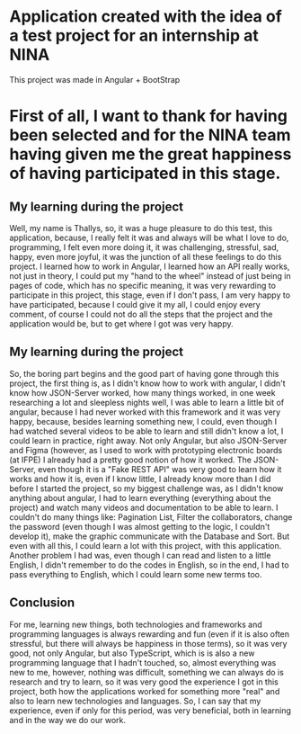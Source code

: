 # Application created with the idea of a test project for an internship at NINA

This project was made in Angular + BootStrap

# First of all, I want to thank for having been selected and for the NINA team having given me the great happiness of having participated in this stage.

## My learning during the project
Well, my name is Thallys, so, it was a huge pleasure to do this test, this application, because, I really felt it was and always will be what I love to do, programming, I felt even more doing it, it was challenging, stressful, sad, happy, even more joyful, it was the junction of all these feelings to do this project. I learned how to work in Angular, I learned how an API really works, not just in theory, I could put my "hand to the wheel" instead of just being in pages of code, which has no specific meaning, it was very rewarding to participate in this project, this stage, even if I don't pass, I am very happy to have participated, because I could give it my all, I could enjoy every comment, of course I could not do all the steps that the project and the application would be, but to get where I got was very happy.

## My learning during the project
So, the boring part begins and the good part of having gone through this project, the first thing is, as I didn't know how to work with angular, I didn't know how JSON-Server worked, how many things worked, in one week researching a lot and sleepless nights well, I was able to learn a little bit of angular, because I had never worked with this framework and it was very happy, because, besides learning something new, I could, even though I had watched several videos to be able to learn and still didn't know a lot, I could learn in practice, right away. Not only Angular, but also JSON-Server and Figma (however, as I used to work with prototyping electronic boards (at IFPE) I already had a pretty good notion of how it worked. The JSON-Server, even though it is a "Fake REST API" was very good to learn how it works and how it is, even if I know little, I already know more than I did before I started the project, so my biggest challenge was, as I didn't know anything about angular, I had to learn everything (everything about the project) and watch many videos and documentation to be able to learn.  I couldn't do many things like: Pagination List, Filter the collaborators, change the password (even though I was almost getting to the logic, I couldn't develop it), make the graphic communicate with the Database and Sort. But even with all this, I could learn a lot with this project, with this application. Another problem I had was, even though I can read and listen to a little English, I didn't remember to do the codes in English, so in the end, I had to pass everything to English, which I could learn some new terms too.

## Conclusion
For me, learning new things, both technologies and frameworks and programming languages is always rewarding and fun (even if it is also often stressful, but there will always be happiness in those terms), so it was very good, not only Angular, but also TypeScript, which is is also a new programming language that I hadn't touched, so, almost everything was new to me, however, nothing was difficult, something we can always do is research and try to learn, so it was very good the experience I got in this project, both how the applications worked for something more "real" and also to learn new technologies and languages. So, I can say that my experience, even if only for this period, was very beneficial, both in learning and in the way we do our work.